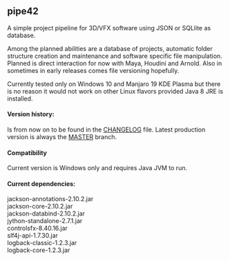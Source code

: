 ## pipe42
A simple project pipeline for 3D/VFX software using JSON or SQLlite as database. 

Among the planned abilities are a database of projects, automatic folder structure creation and maintenance and software specific file manipulation. Planned is direct interaction for now with Maya, Houdini and Arnold. Also in sometimes in early releases comes file versioning hopefully. 

Currently tested only on Windows 10 and Manjaro 19 KDE Plasma but there is no reason it would not work on other Linux flavors provided Java 8 JRE is installed.


#### Version history:
Is from now on to be found in the [CHANGELOG] file. Latest production version is always the [MASTER] branch.

#### Compatibility
Current version is Windows only and requires Java JVM to run.

#### Current dependencies:
jackson-annotations-2.10.2.jar<br>
jackson-core-2.10.2.jar<br>
jackson-databind-2.10.2.jar<br>
jython-standalone-2.7.1.jar<br>
controlsfx-8.40.16.jar<br>
slf4j-api-1.7.30.jar<br>
logback-classic-1.2.3.jar<br>
logback-core-1.2.3.jar<br>


[CHANGELOG]: https://github.com/mydogspies/pipe42/blob/master/CHANGELOG.md
[MASTER]: https://github.com/mydogspies/pipe42